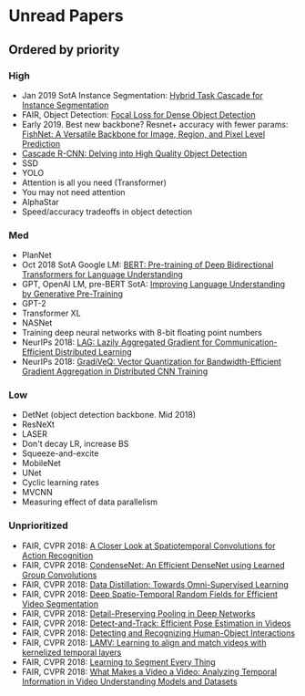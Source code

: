 # Unread Papers

## Ordered by priority

### High

- Jan 2019 SotA Instance Segmentation: [Hybrid Task Cascade for Instance Segmentation](https://arxiv.org/abs/1901.07518)
- FAIR, Object Detection: [Focal Loss for Dense Object Detection](https://arxiv.org/abs/1708.02002)
- Early 2019. Best new backbone? Resnet+ accuracy with fewer params: [FishNet: A Versatile Backbone for Image, Region, and Pixel Level Prediction](https://arxiv.org/abs/1901.03495)
- [Cascade R-CNN: Delving into High Quality Object Detection](https://arxiv.org/abs/1712.00726)
- SSD 
- YOLO
- Attention is all you need (Transformer)
- You may not need attention
- AlphaStar
- Speed/accuracy tradeoffs in object detection

### Med

- PlanNet
- Oct 2018 SotA Google LM: [BERT: Pre-training of Deep Bidirectional Transformers for Language Understanding](https://arxiv.org/pdf/1810.04805.pdf)
- GPT, OpenAI LM, pre-BERT SotA: [Improving Language Understanding by Generative Pre-Training](https://s3-us-west-2.amazonaws.com/openai-assets/research-covers/language-unsupervised/language_understanding_paper.pdf)
- GPT-2
- Transformer XL
- NASNet
- Training deep neural networks with 8-bit floating point numbers
- NeurIPs 2018: [LAG: Lazily Aggregated Gradient for Communication-Efficient Distributed Learning](https://arxiv.org/abs/1805.09965)
- NeurIPs 2018: [GradiVeQ: Vector Quantization for Bandwidth-Efficient Gradient Aggregation in Distributed CNN Training](https://arxiv.org/abs/1811.03617)

### Low

- DetNet (object detection backbone. Mid 2018)
- ResNeXt
- LASER
- Don't decay LR, increase BS
- Squeeze-and-excite
- MobileNet
- UNet
- Cyclic learning rates
- MVCNN
- Measuring effect of data parallelism


### Unprioritized

- FAIR, CVPR 2018: [A Closer Look at Spatiotemporal Convolutions for Action Recognition](https://research.fb.com/publications/a-closer-look-at-spatiotemporal-convolutions-for-action-recognition/)
- FAIR, CVPR 2018: [CondenseNet: An Efficient DenseNet using Learned Group Convolutions](https://research.fb.com/publications/condensenet-an-efficient-densenet-using-learned-group-convolutions/)
- FAIR, CVPR 2018: [Data Distillation: Towards Omni-Supervised Learning](https://research.fb.com/publications/data-distillation-towards-omni-supervised-learning/)
- FAIR, CVPR 2018: [Deep Spatio-Temporal Random Fields for Efficient Video Segmentation](https://research.fb.com/publications/deep-spatio-temporal-random-fields-for-efficient-video-segmentation/)
- FAIR, CVPR 2018: [Detail-Preserving Pooling in Deep Networks](https://research.fb.com/publications/detail-preserving-pooling-in-deep-networks/)
- FAIR, CVPR 2018: [Detect-and-Track: Efficient Pose Estimation in Videos](https://research.fb.com/publications/detect-and-track-efficient-pose-estimation-in-videos/)
- FAIR, CVPR 2018: [Detecting and Recognizing Human-Object Interactions](https://research.fb.com/publications/detecting-and-recognizing-human-object-interactions/)
- FAIR, CVPR 2018: [LAMV: Learning to align and match videos with kernelized temporal layers](https://research.fb.com/publications/lamv-learning-to-align-and-match-videos-with-kernelized-temporal-layers/)
- FAIR, CVPR 2018: [Learning to Segment Every Thing](https://research.fb.com/publications/learning-to-segment-every-thing/)
- FAIR, CVPR 2018: [What Makes a Video a Video: Analyzing Temporal Information in Video Understanding Models and Datasets](https://research.fb.com/publications/what-makes-a-video-a-video-analyzing-temporal-information-in-video-understanding-models-and-datasets/)
